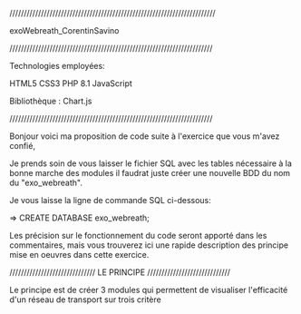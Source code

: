 ////////////////////////////////////////////////////////////////////////

exoWebreath_CorentinSavino

///////////////////////////////////////////////////////////////////////

Technologies employées: 

HTML5
CSS3
PHP 8.1
JavaScript

Bibliothèque : Chart.js

///////////////////////////////////////////////////////////////////////

Bonjour voici ma proposition de code suite à l'exercice que vous m'avez confié,

Je prends soin de vous laisser le fichier SQL avec les tables nécessaire à la bonne marche des modules
il faudrat juste créer une nouvelle BDD du nom du "exo_webreath".

Je vous laisse la ligne de commande SQL ci-dessous: 

=> CREATE DATABASE exo_webreath;

Les précision sur le fonctionnement du code seront apporté dans les commentaires, mais vous trouverez ici une rapide description des principe mise en oeuvres dans cette exercice.

////////////////////////////// LE PRINCIPE /////////////////////////////

Le principe est de créer 3 modules qui permettent de visualiser l'efficacité d'un réseau de transport sur trois critère